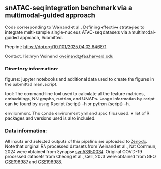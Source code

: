 ## snATAC-seq integration benchmark via a multimodal-guided approach
Code corresponding to Weinand et al., Defining effective strategies to integrate multi-sample single-nucleus ATAC-seq datasets via a multimodal-guided approach, Submitted.

Preprint: https://doi.org/10.1101/2025.04.02.646871

Contact: Kathryn Weinand kweinand@fas.harvard.edu

### Directory information: 
figures: jupyter notebooks and additional data used to create the figures in the submitted manuscript.

tool: The command-line tool used to calculate all the feature matrices, embeddings, NN graphs, metrics, and UMAPs. Usage information by script can be found by using Rscript {script} -h or python {script} -h.

environment: The conda environment yml and spec files used. A list of R packages and versions used is also included.

### Data information:
All inputs and selected outputs of this pipeline are uploaded to [Zenodo](https://doi.org/10.5281/zenodo.15073137). Note that original RA processed datasets from Weinand et al., Nat Commun, 2024 were obtained from Synapse [syn53650034](https://doi.org/10.7303/syn53650034). Original COVID-19 processed datasets from Cheong et al., Cell, 2023 were obtained from GEO [GSE196987](https://www.ncbi.nlm.nih.gov/geo/query/acc.cgi?acc=GSE196987) and [GSE196988](https://www.ncbi.nlm.nih.gov/geo/query/acc.cgi?acc=GSE196988).

